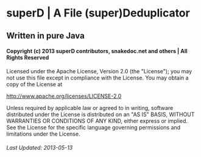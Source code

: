 # superD | A File (super)Deduplicator

## Written in pure Java

#### Copyright (c) 2013 superD contributors, snakedoc.net and others | All Rights Reserved

 Licensed under the Apache License, Version 2.0 (the "License");
 you may not use this file except in compliance with the License.
 You may obtain a copy of the License at

  http://www.apache.org/licenses/LICENSE-2.0

 Unless required by applicable law or agreed to in writing, software
 distributed under the License is distributed on an "AS IS" BASIS,
 WITHOUT WARRANTIES OR CONDITIONS OF ANY KIND, either express or implied.
 See the License for the specific language governing permissions and
 limitations under the License.

###### Last Updated: 2013-05-13
